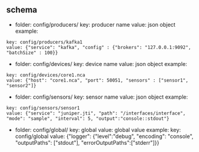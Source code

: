 ## schema

- folder: config/producers/
key: producer name
value: json object
example:
``` 
key: config/producers/kafka1 
value: {"service": "kafka", "config" : {"brokers": "127.0.0.1:9092", "batchSize" : 100}}
```

- folder: config/devices/
key: device name
value: json object
example:
``` 
key: config/devices/core1.nca
value: {"host": "core1.nca", "port": 50051, "sensors" : ["sensor1", "sensor2"]}
```

- folder: config/sensors/
key: sensor name
value: json object
example: 
```
key: config/sensors/sensor1 
value: {"service": "juniper.jti", "path": "/interfaces/interface", "mode": "sample", "interval": 5, "output":"console::stdout"}
```

- folder: config/global/
key: global 
value: global value
example:
key: config/global
value: {"logger": {"level":"debug", "encoding": "console", "outputPaths": ["stdout"], "errorOutputPaths":["stderr"]}}